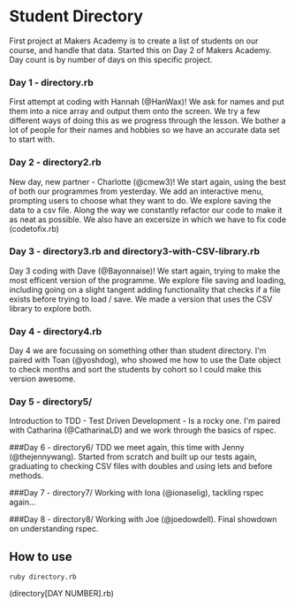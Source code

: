 Student Directory
=================

First project at Makers Academy is to create a list of students on our course, and handle that data.
Started this on Day 2 of Makers Academy. Day count is by number of days on this specific project.

### Day 1 - directory.rb
First attempt at coding with Hannah (@HanWax)! We ask for names and put them into a nice array and output them onto the screen. We try a few different ways of doing this as we progress through the lesson. We bother a lot of people for their names and hobbies so we have an accurate data set to start with.

### Day 2 - directory2.rb
New day, new partner - Charlotte (@cmew3)! We start again, using the best of both our programmes from yesterday. We add an interactive menu, prompting users to choose what they want to do. We explore saving the data to a csv file. Along the way we constantly refactor our code to make it as neat as possible. We also have an excersize in which we have to fix code (codetofix.rb)

### Day 3 - directory3.rb and directory3-with-CSV-library.rb
Day 3 coding with Dave (@Bayonnaise)! We start again, trying to make the most efficent version of the programme. We explore file saving and loading, including going on a slight tangent adding functionality that checks if a file exists before trying to load / save. We made a version that uses the CSV library to explore both.

### Day 4 - directory4.rb
Day 4 we are focussing on something other than student directory. I'm paired with Toan (@yoshdog), who showed me how to use the Date object to check months and sort the students by cohort so I could make this version awesome.

### Day 5 - directory5/
Introduction to TDD - Test Driven Development - Is a rocky one. I'm paired with Catharina (@CatharinaLD) and we work through the basics of rspec.

###Day 6 - directory6/
TDD we meet again, this time with Jenny (@thejennywang). Started from scratch and built up our tests again, graduating to checking CSV files with doubles and using lets and before methods.

###Day 7 - directory7/
Working with Iona (@ionaselig), tackling rspec again...

###Day 8 - directory8/
Working with Joe (@joedowdell). Final showdown on understanding rspec.



How to use
----------
```shell
ruby directory.rb
```
(directory[DAY NUMBER].rb)
